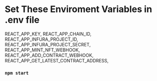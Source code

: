 # Set These Enviroment Variables in .env file

REACT_APP_KEY, 
REACT_APP_CHAIN_ID, 
REACT_APP_INFURA_PROJECT_ID, 
REACT_APP_INFURA_PROJECT_SECRET, 
REACT_APP_MINT_NFT_WEBHOOK, 
REACT_APP_ADD_CONTRACT_WEBHOOK, 
REACT_APP_GET_LATEST_CONTRACT_ADDRESS, 

### `npm start`
